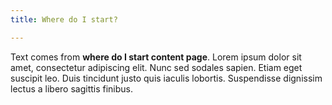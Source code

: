 ```yaml
---
title: Where do I start?

---
```


Text comes from **where do I start content page**. Lorem ipsum dolor sit amet, consectetur adipiscing elit. Nunc sed sodales sapien. Etiam eget suscipit leo. Duis tincidunt justo quis iaculis lobortis. Suspendisse dignissim lectus a libero sagittis finibus.

 <!--more-->
